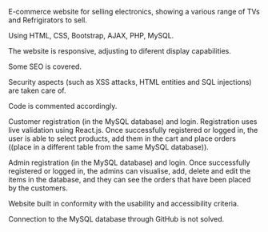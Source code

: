 E-commerce website for selling electronics, showing a various range of TVs and Refrigirators to sell.

Using HTML, CSS, Bootstrap, AJAX, PHP, MySQL.

The website is responsive, adjusting to diferent display capabilities.

Some SEO is covered.

Security aspects (such as XSS attacks, HTML entities and SQL injections) are taken care of.

Code is commented accordingly.

Customer registration (in the MySQL database) and login.
Registration uses live validation using React.js.
Once successfully registered or logged in, the user is able to select products, add them in the cart and place orders ((place in a different table from the same MySQL database)).

Admin registration (in the MySQL database) and login.
Once successfully registered or logged in, the admins can visualise, add, delete and edit the items in the database, and they can see the orders that have been placed by the customers.

Website built in conformity with the usability and accessibility criteria.

Connection to the MySQL database through GitHub is not solved.